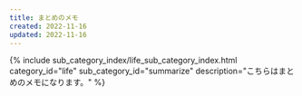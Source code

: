 ```yaml
---
title: まとめのメモ
created: 2022-11-16
updated: 2022-11-16
---
```

{% include sub_category_index/life_sub_category_index.html
    category_id="life"
    sub_category_id="summarize"
    description="こちらはまとめのメモになります。" %}
